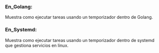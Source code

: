 ### En_Golang:
Muestra como ejecutar tareas usando un temporizador dentro de Golang.


### En_Systemd:
Muestra como ejecutar tareas usando un temporizador dentro de systemd que gestiona servicios en linux.
